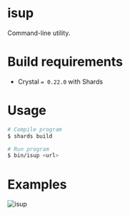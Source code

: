 # isup

Command-line utility.

# Build requirements

 - Crystal `= 0.22.0` with Shards

# Usage

```bash
# Compile program
$ shards build

# Run program
$ bin/isup <url>
```

# Examples

![isup](https://cloud.githubusercontent.com/assets/3905798/25813909/6297da48-33e9-11e7-82de-676ba6a8fae7.png)
